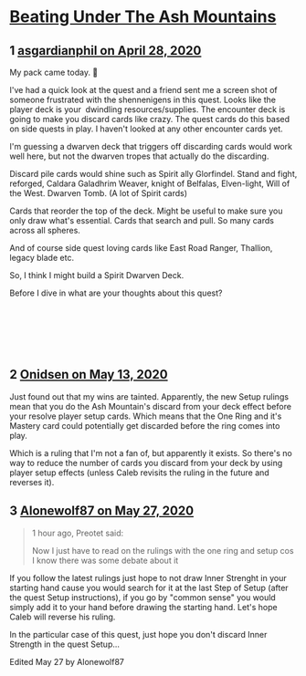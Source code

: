 # [Beating Under The Ash Mountains](https://community.fantasyflightgames.com/topic/308032-beating-under-the-ash-mountains/)

## 1 [asgardianphil on April 28, 2020](https://community.fantasyflightgames.com/topic/308032-beating-under-the-ash-mountains/?do=findComment&comment=3931961)

My pack came today. 👏

I've had a quick look at the quest and a friend sent me a screen shot of someone frustrated with the shennenigens in this quest. Looks like the player deck is your  dwindling resources/supplies. The encounter deck is going to make you discard cards like crazy. The quest cards do this based on side quests in play. I haven't looked at any other encounter cards yet. 

I'm guessing a dwarven deck that triggers off discarding cards would work well here, but not the dwarven tropes that actually do the discarding. 

Discard pile cards would shine such as Spirit ally Glorfindel. Stand and fight, reforged, Caldara Galadhrim Weaver, knight of Belfalas, Elven-light, Will of the West. Dwarven Tomb. (A lot of Spirit cards) 

Cards that reorder the top of the deck. Might be useful to make sure you only draw what's essential. Cards that search and pull. So many cards across all spheres. 

And of course side quest loving cards like East Road Ranger, Thallion, legacy blade etc. 

So, I think I might build a Spirit Dwarven Deck. 

Before I dive in what are your thoughts about this quest? 

 

 

 

## 2 [Onidsen on May 13, 2020](https://community.fantasyflightgames.com/topic/308032-beating-under-the-ash-mountains/?do=findComment&comment=3939138)

Just found out that my wins are tainted. Apparently, the new Setup rulings mean that you do the Ash Mountain's discard from your deck effect before your resolve player setup cards. Which means that the One Ring and it's Mastery card could potentially get discarded before the ring comes into play.

Which is a ruling that I'm not a fan of, but apparently it exists. So there's no way to reduce the number of cards you discard from your deck by using player setup effects (unless Caleb revisits the ruling in the future and reverses it).

## 3 [Alonewolf87 on May 27, 2020](https://community.fantasyflightgames.com/topic/308032-beating-under-the-ash-mountains/?do=findComment&comment=3944894)

> 1 hour ago, Preotet said:
> 
> Now I just have to read on the rulings with the one ring and setup cos I know there was some debate about it

If you follow the latest rulings just hope to not draw Inner Strenght in your starting hand cause you would search for it at the last Step of Setup (after the quest Setup instructions), if you go by "common sense" you would simply add it to your hand before drawing the starting hand. Let's hope Caleb will reverse his ruling.

In the particular case of this quest, just hope you don't discard Inner Strength in the quest Setup...

Edited May 27 by Alonewolf87

